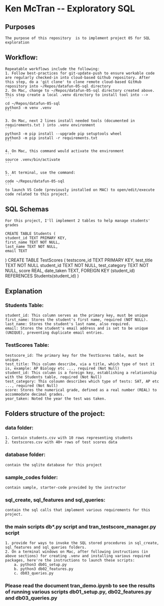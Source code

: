 # Ken McTran -- Exploratory SQL 

## Purposes
    The purpose of this repository  is to implement project 05 for SQL exploration

## Workflow:
    Repeatable workflows include the following:
    1. Follow best-practices for git-update-push to ensure workable code are regularly checked-in into cloud-based Github repository. After this step, do a 'git clone' to clone remote cloud-based GitHub repository into ~/Repos/datafun-05-sql directory
    2. On Mac, change to ~/Repos/datafun-05-sql directory created above. This step create a local .venv directory to install tool into --> 
    ```
    cd ~/Repos/datafun-05-sql      
    python3 -m venv .venv
    ```
    
    3. On Mac, next 2 lines install needed tools (documented in requirements.txt ) into .venv environment
    ```
    python3 -m pip install --upgrade pip setuptools wheel
    python3 -m pip install -r requirements.txt
    ```

    4. On Mac, this command would activate the environment
    ```
    source .venv/bin/activate 
    ```

    5. At terminal, use the command:
    ``` 
    code ~/Repos/datafun-05-sql
    ``` 
    to launch VS Code (previously installed on MAC) to open/edit/execute code related to this project.

## SQL Schemas
    For this project, I'll implement 2 tables to help manage students' grades

    CREATE TABLE Students (
    student_id TEXT PRIMARY KEY,
    first_name TEXT NOT NULL,
    last_name TEXT NOT NULL,
    email TEXT
) CREATE TABLE TestScores (
    testscore_id TEXT PRIMARY KEY,
    test_title TEXT NOT NULL
    student_id TEXT NOT NULL,
    test_category TEXT NOT NULL,
    score REAL,
    date_taken TEXT,
    FOREIGN KEY (student_id) REFERENCES Students(student_id)
)
## Explanation
### Students Table:
    student_id: This column serves as the primary key, must be unique
    first_name: Stores the student's first name, required (NOT NULL).
    last_name: Stores the student's last name, also required.
    email: Stores the student's email address and is set to be unique (UNIQUE), preventing duplicate email entries.
### TestScores Table:
    testscore_id: The primary key for the TestScores table, must be unique.
    test_title: This column describe, via a title, which type of test it is, example: AP Biology etc ..., required (Not Null)
    student_id: This column is a foreign key, establishing a relationship with the Students table, required (Not Null)
    test_category: This coloumn describes which type of tests: SAT, AP etc ..., required (Not Null)
    score: Stores the numerical grade, defined as a real number (REAL) to accommodate decimal grades.
    year_taken: Noted the year the test was taken.

## Folders structure of the project:
### data folder: 
    1. Contain students.csv with 10 rows representing students
    2. testscores.csv with 40+ rows of test scores data
### database folder:
    contain the sqlite database for this project
### sample_codes folder:
    contain sample, starter-code provided by the instructor
### sql_create, sql_features and sql_queries:
    contain the sql calls that implement various requirements for this project.
### the main scripts db*.py script and tran_testscore_manager.py script
    1. provide for ways to invoke the SQL stored procedures in sql_create, sql_features and sql_queries folders.
    2. On a terminal windows on Mac, after following instructions (in above sections) for creating .venv and installing various required packages, here're the instructions to launch these scripts:
        a. python3 db01_setup.py
        b. python3 db02_features.py
        c. db03_queries.py
### Please read the document tran_demo.ipynb to see the results of running various scripts db01_setup.py, db02_features.py and db03_queries.py
